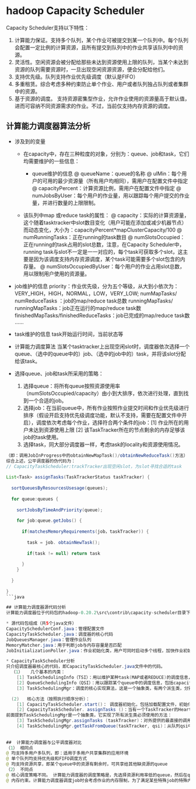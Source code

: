 # hadoop Capacity Scheduler

Capacity Scheduler支持以下特性：
  1.	计算能力保证。支持多个队列，某个作业可被提交到某一个队列中。每个队列会配置一定比例的计算资源，且所有提交到队列中的作业共享该队列中的资源。
  2.	灵活性。空闲资源会被分配给那些未达到资源使用上限的队列，当某个未达到资源的队列需要资源时，一旦出现空闲资源资源，便会分配给他们。
  3.  支持优先级。队列支持作业优先级调度（默认是FIFO）
  4. 	多重租赁。综合考虑多种约束防止单个作业、用户或者队列独占队列或者集群中的资源。
  5.	基于资源的调度。 支持资源密集型作业，允许作业使用的资源量高于默认值，进而可容纳不同资源需求的作业。不过，当前仅支持内存资源的调度。
 
## 计算能力调度器算法分析
* 涉及到的变量
  * 在capacity中，存在三种粒度的对象，分别为：queue、job和task，它们均需要维护的一些信息：
    * queue维护的信息
@ queueName：queue的名称
@ ulMin：每个用户的可用的最少资源量（所有用户均相同），需用户在配置文件中指定
@ capacityPercent：计算资源比例，需用户在配置文件中指定
@ numJobsByUser：每个用户的作业量，用以跟踪每个用户提交的作业量，并进行数量的上限限制。

  * 该队列中map 或reduce task的属性：
@ capacity：实际的计算资源量，这个随着tasktracker中slot数目变化（用户可能在添加或减少机器节点）而动态变化，大小为：capacityPercent*mapClusterCapacity/100
@ numRunningTasks：正在running的task数目
@ numSlotsOccupied：正在running的task占用的slot总数，注意，在Capacity Scheduler中，running task与slot不一定是一一对应的，每个task可获取多个slot，这主要是因为该调度支持内存资源调度，某个task可能需要多个slot包含的内存量。
@ numSlotsOccupiedByUser：每个用户的作业占用slot总数，用以限制用户使用的资源量。

* job维护的信息
priority：作业优先级，分为五个等级，从大到小依次为：VERY_HIGH，HIGH，NORMAL，LOW，VERY_LOW;
numMapTasks/ numReduceTasks ：job的map/reduce task总数
runningMapTasks/ runningMapTasks：job正在运行的map/reduce task数
finishedMapTasks/finishedReduceTasks：job已完成的map/reduce task数
……
* 	task维护的信息
task开始运行时间，当前状态等


* 计算能力调度算法
当某个tasktracker上出现空闲slot时，调度器依次选择一个queue、（选中的queue中的）job、（选中的job中的）task，并将该slot分配给该task。

* 选择queue、job和task所采用的策略：
  1. 	选择queue：将所有queue按照资源使用率（numSlotsOccupied/capacity）由小到大排序，依次进行处理，直到找到一个合适的job。
  2.	选择job：在当前queue中，所有作业按照作业提交时间和作业优先级进行排序（假设开启支持优先级调度功能，默认不支持，需要在配置文件中开启），调度依次考虑每个作业，选择符合两个条件的job：[1] 作业所在的用户未达到资源使用上限 [2] 该TaskTracker所在的节点剩余的内存足够该job的task使用。
  3.	选择task，同大部分调度器一样，考虑task的locality和资源使用情况。

```java
（即：调用JobInProgress中的obtainNewMapTask()/obtainNewReduceTask()方法）
综合上述，公平调度器的伪代码为：
// CapacityTaskScheduler:trackTracker出现空闲slot，为slot寻找合适的task
 
List<Task> assignTasks(TaskTrackerStatus taskTracker) {
 
  sortQueuesByResourcesUsesage(queues);
 
  for queue:queues {
 
    sortJobsByTimeAndPriority(queue);
 
    for job:queue.getJobs() {
 
      if(matchesMemoryRequirements(job，taskTracker)) {
 
        task = job. obtainNewTask();
 
        if(task != null) return task
 
      }
    }
 
  }
 
}
```java

## 计算能力调度器源代码分析
计算能力调度器位于代码包的hadoop-0.20.2\src\contrib\capacity-scheduler目录下。

* 源代码包组成（共5个java文件）
CapacitySchedulerConf.java：管理配置文件
CapacityTaskScheduler.java：调度器的核心代码
JobQueuesManager.java：管理作业队列
MemoryMatcher.java：用于判断job与内存容量是否匹配
JobInitializationPoller.java：作业初始化类，用户可同时启动多个线程，加快作业初始化速度。

* CapacityTaskScheduler分析
只介绍调度器最核心的代码，即CapacityTaskScheduler.java文件中的代码。
  （1）	几个基本的内类：
    [1]	TaskSchedulingInfo（TSI）：用以维护某种task(MAP或者REDUCE)的调度信息，包括numRunningTasks，numSlotsOccupied等
    [2]	QueueSchedulingInfo（QSI）：用以跟踪某个queue中的调度信息，包括capacityPercent，ulMin等
    [3]	TaskSchedulingMgr：调度的核心实现算法，这是一个抽象类，有两个派生类，分别为：MapSchedulingMgr和ReduceSchedulingMgr，用以实现map task和reduce task的调度策略

  (2)	核心方法（按照执行顺序分析）：
    [1]	CapacityTaskScheduler.start()： 调度器初始化，包括加载配置文件，初始化各种对象和变量等。
    [2]	CapacityTaskScheduler. assignTasks ()：当有一个TaskTracker的HeartBeat到达JobTracker时，如果有空闲的slot，JobTracker会调用Capacity Scheduler中的assignTasks方法，该方法会为该TaskTracker需找若干个合适的task。在assignTasks方法中，会调用TaskSchedulingMgr中的方法。
前面提到TaskSchedulingMgr是一个抽象类，它实现了所有派生类必须使用的方法：
    [3] TaskSchedulingMgr.assignTasks (taskTracker)：对外提供的最直接的调用函数，主要作用是为taskTracker选择一个合适的task，该函数会依次扫描系统中所有的queue（queue已经被排好序，排序类为TaskSchedulingMgr.QueueComparator），对于每个queue，调用getTaskFromQueue(taskTracker, qsi)。
    [4] TaskSchedulingMgr.getTaskFromQueue(taskTracker, qsi)：从队列qsi中选择一个符合条件的作业，这里的“条件”包括用户的资源量上限，taskTracker空闲内存等。
    
    
## 	计算能力调度器与公平调度器对比
（1）	相同点
@ 均支持多用户多队列，即：适用于多用户共享集群的应用环境
@ 单个队列均支持优先级和FIFO调度方式
@ 均支持资源共享，即某个queue中的资源有剩余时，可共享给其他缺资源的queue
（2）	不同点
@ 核心调度策略不同。 计算能力调度器的调度策略是，先选择资源利用率低的queue，然后在queue中同时考虑FIFO和memory constraint因素；而公平调度器仅考虑公平，而公平是通过作业缺额体现的，调度器每次选择缺额最大的job（queue的资源量，job优先级等仅用于计算作业缺额）。
@ 内存约束。计算能力调度器调度job时会考虑作业的内存限制，为了满足某些特殊job的特殊内存需求，可能会为该job分配多个slot；而公平调度器对这种特殊的job无能为力，只能杀掉这种task。
